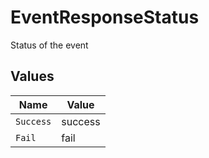# EventResponseStatus

Status of the event


## Values

| Name      | Value     |
| --------- | --------- |
| `Success` | success   |
| `Fail`    | fail      |